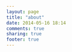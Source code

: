 ```yaml
---
layout: page
title: "about"
date: 2014-05-16 18:14
comments: true
sharing: true
footer: true
---
```

